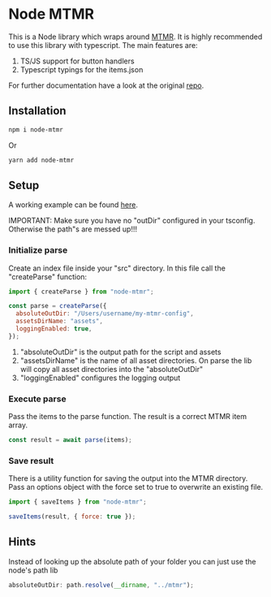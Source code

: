 # Node MTMR

This is a Node library which wraps around [MTMR](https://github.com/Toxblh/MTMR). It is highly recommended to use this library with typescript. The main features are:

1. TS/JS support for button handlers
2. Typescript typings for the items.json

For further documentation have a look at the original [repo](https://github.com/Toxblh/MTMR).

## Installation

```bash
npm i node-mtmr
```

Or

```bash
yarn add node-mtmr
```

## Setup

A working example can be found [here](./example).

IMPORTANT: Make sure you have no "outDir" configured in your tsconfig. Otherwise the path"s are messed up!!!

### Initialize parse

Create an index file inside your "src" directory. In this file call the "createParse" function:

```js
import { createParse } from "node-mtmr";

const parse = createParse({
  absoluteOutDir: "/Users/username/my-mtmr-config",
  assetsDirName: "assets",
  loggingEnabled: true,
});
```

1. "absoluteOutDir" is the output path for the script and assets
2. "assetsDirName" is the name of all asset directories. On parse the lib will copy all asset directories into the "absoluteOutDir"
3. "loggingEnabled" configures the logging output

### Execute parse

Pass the items to the parse function. The result is a correct MTMR item array.

```js
const result = await parse(items);
```

### Save result

There is a utility function for saving the output into the MTMR directory. Pass an options object with the force set to true to overwrite an existing file.

```js
import { saveItems } from "node-mtmr";

saveItems(result, { force: true });
```

## Hints

Instead of looking up the absolute path of your folder you can just use the node's path lib

```js
absoluteOutDir: path.resolve(__dirname, "../mtmr");
```
